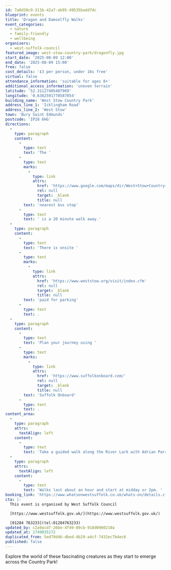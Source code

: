 ```yaml
---
id: 7a0d30c9-311b-42a7-ab95-49535badd7dc
blueprint: events
title: 'Dragon and Damselfly Walks'
event_categories:
  - nature
  - family-friendly
  - wellbeing
organisers:
  - west-suffolk-council
featured_image: west-stow-country-park/dragonfly.jpg
start_date: '2025-08-09 12:00'
end_date: '2025-08-09 15:00'
free: false
cost_details: '£3 per person, under 16s free'
virtual: false
attendance_information: 'suitable for ages 8+'
additional_access_information: 'uneven terrain'
latitude: '52.31127405487969'
longitude: '0.6382591770587054'
building_name: 'West Stow Country Park'
address_line_1: 'Icklingham Road'
address_line_2: 'West Stow'
town: 'Bury Saint Edmunds'
postcode: 'IP28 6HG'
directions:
  -
    type: paragraph
    content:
      -
        type: text
        text: 'The '
      -
        type: text
        marks:
          -
            type: link
            attrs:
              href: 'https://www.google.com/maps/dir/West+Stow+Country+Park,+Icklingham+Road,+West+Stow,+Bury+Saint+Edmunds/West+Stow+Turning,+Bury+Saint+Edmunds+IP28+6PP/@52.3120933,0.6193896,15z/data=!3m1!4b1!4m14!4m13!1m5!1m1!1s0x47d8491a71be66cb:0x64bbb68ed3e2d18e!2m2!1d0.6382109!2d52.3111101!1m5!1m1!1s0x47d848f9fbfabd31:0xf45b4ca03294a5ac!2m2!1d0.619894!2d52.312202!3e3?entry=ttu&g_ep=EgoyMDI0MTAyOS4wIKXMDSoASAFQAw%3D%3D'
              rel: null
              target: _blank
              title: null
        text: 'nearest bus stop'
      -
        type: text
        text: ' is a 20 minute walk away.'
  -
    type: paragraph
    content:
      -
        type: text
        text: 'There is onsite '
      -
        type: text
        marks:
          -
            type: link
            attrs:
              href: 'https://www.weststow.org/visit/index.cfm'
              rel: null
              target: _blank
              title: null
        text: 'paid for parking'
      -
        type: text
        text: .
  -
    type: paragraph
    content:
      -
        type: text
        text: 'Plan your journey using '
      -
        type: text
        marks:
          -
            type: link
            attrs:
              href: 'https://www.suffolkonboard.com/'
              rel: null
              target: _blank
              title: null
        text: 'Suffolk Onboard'
      -
        type: text
        text: .
content_area:
  -
    type: paragraph
    attrs:
      textAlign: left
    content:
      -
        type: text
        text: 'Take a guided walk along the River Lark with Adrian Parr, the County Dragonfly Recorder and find out what these amazing insects like to eat, where they live and much, much more.'
  -
    type: paragraph
    attrs:
      textAlign: left
    content:
      -
        type: text
        text: 'Walks last about an hour and start at midday or 2pm. '
booking_link: 'https://www.whatsonwestsuffolk.co.uk/whats-on/details.cfm?id=910347&ins=1609390'
cta: |-
  This event is organised by West Suffolk Council

  [https://www.westsuffolk.gov.uk/](https://www.westsuffolk.gov.uk/) 

  [01284 763233](tel:01284763233)
updated_by: c2a9acd7-26be-4f49-89cb-918d0960210a
updated_at: 1749035172
duplicated_from: 5ed79d46-dbed-4b29-a4cf-7432ec7b4ec6
published: false
---
```

Explore the world of these fascinating creatures as they start to emerge across the Country Park!